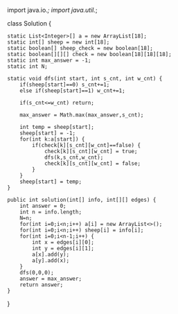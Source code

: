 import java.io.*;
import java.util.*;

class Solution {
    
    static List<Integer>[] a = new ArrayList[18];
    static int[] sheep = new int[18];
    static boolean[] sheep_check = new boolean[18];
    static boolean[][][] check = new boolean[18][18][18];
    static int max_answer = -1;
    static int N;
    
    static void dfs(int start, int s_cnt, int w_cnt) {
        if(sheep[start]==0) s_cnt+=1;
        else if(sheep[start]==1) w_cnt+=1;
        
        if(s_cnt<=w_cnt) return;
        
        max_answer = Math.max(max_answer,s_cnt);
        
        int temp = sheep[start];
        sheep[start] = -1;
        for(int k:a[start]) {
            if(check[k][s_cnt][w_cnt]==false) {
                check[k][s_cnt][w_cnt] = true;
                dfs(k,s_cnt,w_cnt);
                check[k][s_cnt][w_cnt] = false;
            }
        }
        sheep[start] = temp;
    }
    
    public int solution(int[] info, int[][] edges) {
        int answer = 0;
        int n = info.length;
        N=n;
        for(int i=0;i<n;i++) a[i] = new ArrayList<>();
        for(int i=0;i<n;i++) sheep[i] = info[i];
        for(int i=0;i<n-1;i++) {
            int x = edges[i][0];
            int y = edges[i][1];
            a[x].add(y);
            a[y].add(x);
        }
        dfs(0,0,0);
        answer = max_answer;
        return answer;
    }
}